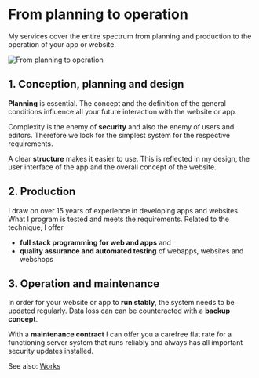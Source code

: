 # From planning to operation

My services cover the entire spectrum from planning and production to the operation of your app or website.

![From planning to operation](/assets/images/shaack.com.svg)

## 1. Conception, planning and design

**Planning** is essential. The concept and the definition of the general conditions influence all your future interaction
with the website or app.

Complexity is the enemy of **security** and also the enemy of users and editors. Therefore we look for the simplest
system for the respective requirements.

A clear **structure** makes it easier to use. This is reflected in my design, the user interface of the app and the overall
concept of the website.

## 2. Production

I draw on over 15 years of experience in developing apps and websites. What I program is tested and
meets the requirements. Related to the technique, I offer

- **full stack programming for web and apps** and
- **quality assurance and automated testing** of webapps, websites and webshops

## 3. Operation and maintenance

In order for your website or app to **run stably**, the system needs to be updated regularly. Data loss can
can be counteracted with a **backup concept**. 

With a **maintenance contract** I can offer you a carefree flat rate for a functioning
server system that runs reliably and always has all important security updates installed.

See also: [Works](works)